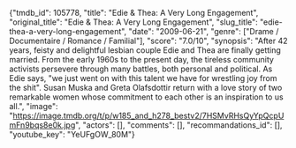 {"tmdb_id": 105778, "title": "Edie & Thea: A Very Long Engagement", "original_title": "Edie & Thea: A Very Long Engagement", "slug_title": "edie-thea-a-very-long-engagement", "date": "2009-06-21", "genre": ["Drame / Documentaire / Romance / Familial"], "score": "7.0/10", "synopsis": "After 42 years, feisty and delightful lesbian couple Edie and Thea are finally getting married. From the early 1960s to the present day, the tireless community activists persevere through many battles, both personal and political. As Edie says, \"we just went on with this talent we have for wrestling joy from the shit\". Susan Muska and Greta Olafsdottir return with a love story of two remarkable women whose commitment to each other is an inspiration to us all.", "image": "https://image.tmdb.org/t/p/w185_and_h278_bestv2/7HSMvRHsQyYpQcpUmFn9bqs8e0k.jpg", "actors": [], "comments": [], "recommandations_id": [], "youtube_key": "YeUFgOW_80M"}